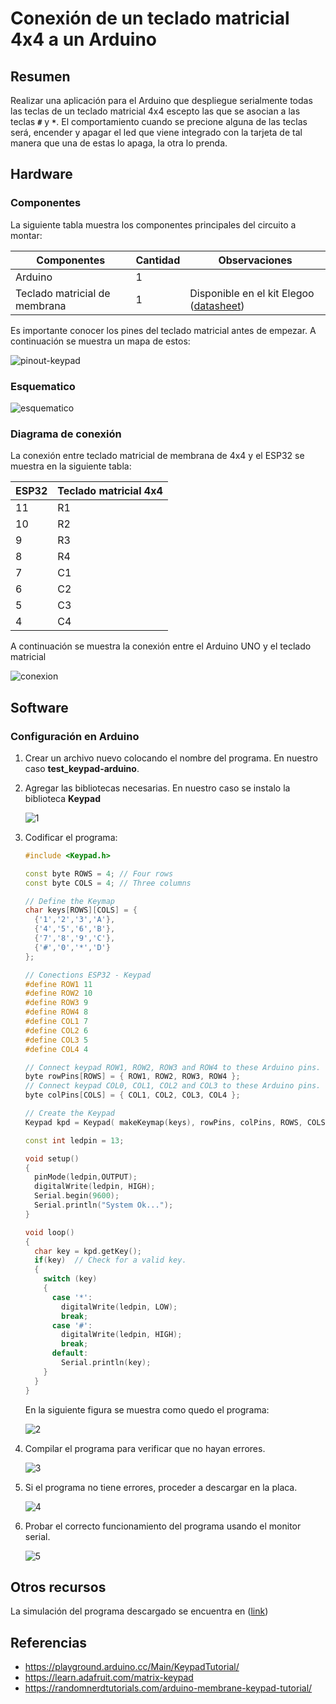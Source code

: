 # Conexión de un teclado matricial 4x4 a un Arduino

## Resumen

Realizar una aplicación para el Arduino que despliegue serialmente todas las teclas de un teclado matricial 4x4 escepto las que se asocian a las teclas **```#```** y **```*```**. El comportamiento cuando se precione alguna de las teclas será, encender y apagar el led que viene integrado con la tarjeta de tal manera que una de estas lo apaga, la otra lo prenda.

## Hardware

### Componentes

La siguiente tabla muestra los componentes principales del circuito a montar:

|Componentes|Cantidad|Observaciones|
|---|---|---|
|Arduino|1||
|Teclado matricial de membrana|1|Disponible en el kit Elegoo ([datasheet](https://cdn.sparkfun.com/assets/f/f/a/5/0/DS-16038.pdf))|

Es importante conocer los pines del teclado matricial antes de empezar. A continuación se muestra un mapa de estos:

![pinout-keypad](keypad_4x4_pinout.png)

### Esquematico

![esquematico](arduino_keypad_sch.png)

### Diagrama de conexión

La conexión entre teclado matricial de membrana de 4x4 y el ESP32 se muestra en la siguiente tabla:

|ESP32|Teclado matricial 4x4|
|---|---|
|11 |R1|
|10 |R2|
|9  |R3|
|8  |R4|
|7  |C1|
|6  |C2|
|5  |C3|
|4  |C4|

A continuación se muestra la conexión entre el Arduino UNO y el teclado matricial

![conexion](arduino_keypad_bb.png)

## Software

### Configuración en Arduino

1. Crear un archivo nuevo colocando el nombre del programa. En nuestro caso **test_keypad-arduino**.
2. Agregar las bibliotecas necesarias. En nuestro caso se instalo la biblioteca **Keypad**
   
   ![1](example1.png)

3. Codificar el programa:
   
    ```ino
    #include <Keypad.h>
    
    const byte ROWS = 4; // Four rows
    const byte COLS = 4; // Three columns
    
    // Define the Keymap
    char keys[ROWS][COLS] = {
      {'1','2','3','A'},
      {'4','5','6','B'},
      {'7','8','9','C'},
      {'#','0','*','D'}
    };
    
    // Conections ESP32 - Keypad
    #define ROW1 11
    #define ROW2 10
    #define ROW3 9
    #define ROW4 8
    #define COL1 7
    #define COL2 6
    #define COL3 5
    #define COL4 4
    
    // Connect keypad ROW1, ROW2, ROW3 and ROW4 to these Arduino pins.
    byte rowPins[ROWS] = { ROW1, ROW2, ROW3, ROW4 };
    // Connect keypad COL0, COL1, COL2 and COL3 to these Arduino pins.
    byte colPins[COLS] = { COL1, COL2, COL3, COL4 }; 
    
    // Create the Keypad
    Keypad kpd = Keypad( makeKeymap(keys), rowPins, colPins, ROWS, COLS );
    
    const int ledpin = 13;
    
    void setup()
    {
      pinMode(ledpin,OUTPUT);
      digitalWrite(ledpin, HIGH);
      Serial.begin(9600);
      Serial.println("System Ok...");
    }
    
    void loop()
    {
      char key = kpd.getKey();
      if(key)  // Check for a valid key.
      {
        switch (key)
        {
          case '*':
            digitalWrite(ledpin, LOW);
            break;
          case '#':
            digitalWrite(ledpin, HIGH);
            break;
          default:
            Serial.println(key);
        }
      }
    }
    ```

    En la siguiente figura se muestra como quedo el programa:

    ![2](example4.png)
    
4. Compilar el programa para verificar que no hayan errores.
   
   ![3](example5.png)

5. Si el programa no tiene errores, proceder a descargar en la placa.
   
   ![4](example6.png)

6. Probar el correcto funcionamiento del programa usando el monitor serial.
   
   ![5](example6.png)

## Otros recursos

La simulación del programa descargado se encuentra en ([link](https://wokwi.com/projects/375582010592989185))

## Referencias

* https://playground.arduino.cc/Main/KeypadTutorial/
* https://learn.adafruit.com/matrix-keypad
* https://randomnerdtutorials.com/arduino-membrane-keypad-tutorial/